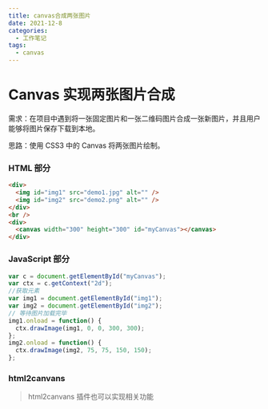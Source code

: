 ```yaml
---
title: canvas合成两张图片
date: 2021-12-8
categories:
  - 工作笔记
tags:
  - canvas
---
```

# Canvas 实现两张图片合成

需求：在项目中遇到将一张固定图片和一张二维码图片合成一张新图片，并且用户能够将图片保存下载到本地。

思路：使用 CSS3 中的 Canvas 将两张图片绘制。

### HTML 部分

```html
<div>
  <img id="img1" src="demo1.jpg" alt="" />
  <img id="img2" src="demo2.png" alt="" />
</div>
<br />
<div>
  <canvas width="300" height="300" id="myCanvas"></canvas>
</div>
```

### JavaScript 部分

```js
var c = document.getElementById("myCanvas");
var ctx = c.getContext("2d");
//获取元素
var img1 = document.getElementById("img1");
var img2 = document.getElementById("img2");
// 等待图片加载完毕
img1.onload = function() {
  ctx.drawImage(img1, 0, 0, 300, 300);
};
img2.onload = function() {
  ctx.drawImage(img2, 75, 75, 150, 150);
};
```

### html2canvans

> html2canvans 插件也可以实现相关功能
